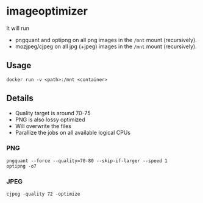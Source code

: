 # imageoptimizer

It will run 
- pngquant and optipng on all png images in the `/mnt` mount (recursively).
- mozjpeg/cjpeg on all jpg (+jpeg) images in the `/mnt` mount (recursively).

## Usage

`docker run -v <path>:/mnt <container>`

## Details

- Quality target is around 70-75
- PNG is also lossy optimized
- Will overwrite the files
- Parallize the jobs on all available logical CPUs

### PNG 

```
pngquant --force --quality=70-80 --skip-if-larger --speed 1 
optipng -o7 
```

### JPEG

```
cjpeg -quality 72 -optimize 
```

